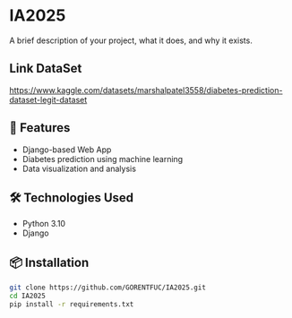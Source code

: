 # IA2025

A brief description of your project, what it does, and why it exists.

## Link DataSet
https://www.kaggle.com/datasets/marshalpatel3558/diabetes-prediction-dataset-legit-dataset

## 🚀 Features
- Django-based Web App
- Diabetes prediction using machine learning
- Data visualization and analysis

## 🛠️ Technologies Used
- Python 3.10
- Django

## 📦 Installation

```bash
git clone https://github.com/GORENTFUC/IA2025.git
cd IA2025
pip install -r requirements.txt
